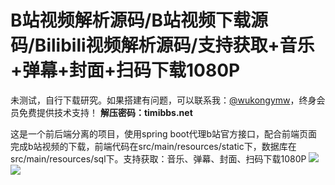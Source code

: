 # B站视频解析源码/B站视频下载源码/Bilibili视频解析源码/支持获取+音乐+弹幕+封面+扫码下载1080P

未测试，自行下载研究。如果搭建有问题，可以联系我：[@wukongymw](http://t.me/wukongymw)，终身会员免费提供技术支持！
**解压密码：timibbs.net**

这是一个前后端分离的项目，使用spring boot代理b站官方接口，配合前端页面完成b站视频的下载，前端代码在src/main/resources/static下，数据库在src/main/resources/sql下。支持获取：音乐、弹幕、封面、扫码下载1080P
[![](https://wukongymw.com/wp-content/uploads/2023/09/1694189200-1974a1ce0695161.jpg)](https://wukongymw.com/wp-content/uploads/2023/09/1694189200-1974a1ce0695161.jpg)
[![](https://wukongymw.com/wp-content/uploads/2023/09/1694189199-fa99d24763b9173.jpg)](https://wukongymw.com/wp-content/uploads/2023/09/1694189199-fa99d24763b9173.jpg)